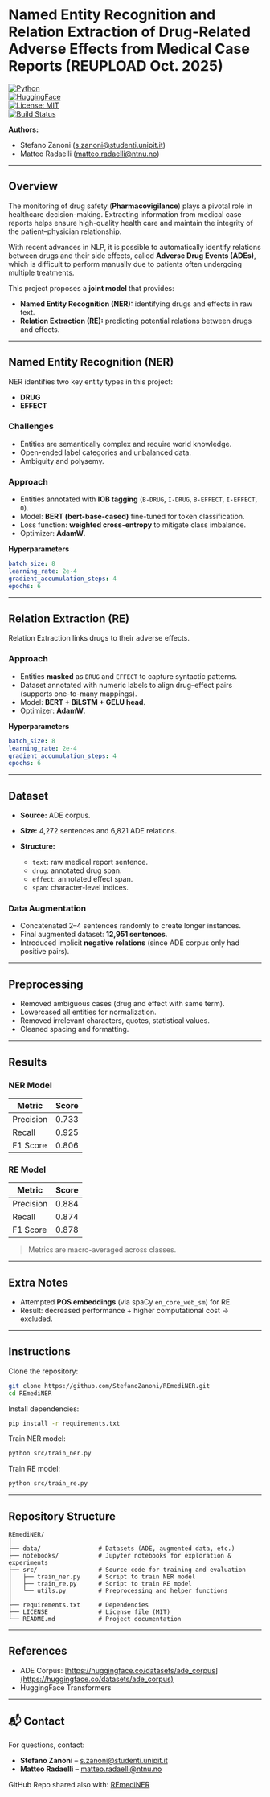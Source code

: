 # Named Entity Recognition and Relation Extraction of Drug-Related Adverse Effects from Medical Case Reports (REUPLOAD Oct. 2025)

[![Python](https://img.shields.io/badge/python-3.9%2B-blue.svg)](https://www.python.org/)  
[![HuggingFace](https://img.shields.io/badge/🤗-Transformers-orange.svg)](https://huggingface.co/transformers/)  
[![License: MIT](https://img.shields.io/badge/License-MIT-green.svg)](LICENSE)  
[![Build Status](https://img.shields.io/badge/build-passing-brightgreen.svg)](#)  

**Authors:**  
- Stefano Zanoni (s.zanoni@studenti.unipit.it)  
- Matteo Radaelli (matteo.radaelli@ntnu.no)  

---

## Overview
The monitoring of drug safety (**Pharmacovigilance**) plays a pivotal role in healthcare decision-making. Extracting information from medical case reports helps ensure high-quality health care and maintain the integrity of the patient–physician relationship.  

With recent advances in NLP, it is possible to automatically identify relations between drugs and their side effects, called **Adverse Drug Events (ADEs)**, which is difficult to perform manually due to patients often undergoing multiple treatments.  

This project proposes a **joint model** that provides:
- **Named Entity Recognition (NER):** identifying drugs and effects in raw text.  
- **Relation Extraction (RE):** predicting potential relations between drugs and effects.  

---

## Named Entity Recognition (NER)
NER identifies two key entity types in this project:
- **DRUG**
- **EFFECT**

### Challenges
- Entities are semantically complex and require world knowledge.  
- Open-ended label categories and unbalanced data.  
- Ambiguity and polysemy.  

### Approach
- Entities annotated with **IOB tagging** (`B-DRUG`, `I-DRUG`, `B-EFFECT`, `I-EFFECT`, `O`).  
- Model: **BERT (bert-base-cased)** fine-tuned for token classification.  
- Loss function: **weighted cross-entropy** to mitigate class imbalance.  
- Optimizer: **AdamW**.  

**Hyperparameters**
```yaml
batch_size: 8
learning_rate: 2e-4
gradient_accumulation_steps: 4
epochs: 6
````

---

## Relation Extraction (RE)

Relation Extraction links drugs to their adverse effects.

### Approach

* Entities **masked** as `DRUG` and `EFFECT` to capture syntactic patterns.
* Dataset annotated with numeric labels to align drug–effect pairs (supports one-to-many mappings).
* Model: **BERT + BiLSTM + GELU head**.
* Optimizer: **AdamW**.

**Hyperparameters**

```yaml
batch_size: 8
learning_rate: 2e-4
gradient_accumulation_steps: 4
epochs: 6
```

---

## Dataset

* **Source:** ADE corpus.
* **Size:** 4,272 sentences and 6,821 ADE relations.
* **Structure:**

  * `text`: raw medical report sentence.
  * `drug`: annotated drug span.
  * `effect`: annotated effect span.
  * `span`: character-level indices.

### Data Augmentation

* Concatenated 2–4 sentences randomly to create longer instances.
* Final augmented dataset: **12,951 sentences**.
* Introduced implicit **negative relations** (since ADE corpus only had positive pairs).

---

## Preprocessing

* Removed ambiguous cases (drug and effect with same term).
* Lowercased all entities for normalization.
* Removed irrelevant characters, quotes, statistical values.
* Cleaned spacing and formatting.

---

## Results

### NER Model

| Metric    | Score |
| --------- | ----- |
| Precision | 0.733 |
| Recall    | 0.925 |
| F1 Score  | 0.806 |

### RE Model

| Metric    | Score |
| --------- | ----- |
| Precision | 0.884 |
| Recall    | 0.874 |
| F1 Score  | 0.878 |

> Metrics are macro-averaged across classes.

---

## Extra Notes

* Attempted **POS embeddings** (via spaCy `en_core_web_sm`) for RE.
* Result: decreased performance + higher computational cost → excluded.

---

## Instructions

Clone the repository:

```bash
git clone https://github.com/StefanoZanoni/REmediNER.git
cd REmediNER
```

Install dependencies:

```bash
pip install -r requirements.txt
```

Train NER model:

```bash
python src/train_ner.py
```

Train RE model:

```bash
python src/train_re.py
```

---

## Repository Structure

```
REmediNER/
│
├── data/                # Datasets (ADE, augmented data, etc.)
├── notebooks/           # Jupyter notebooks for exploration & experiments
├── src/                 # Source code for training and evaluation
│   ├── train_ner.py     # Script to train NER model
│   ├── train_re.py      # Script to train RE model
│   └── utils.py         # Preprocessing and helper functions
│
├── requirements.txt     # Dependencies
├── LICENSE              # License file (MIT)
└── README.md            # Project documentation
```

---

## References

* ADE Corpus: [https://huggingface.co/datasets/ade_corpus](https://huggingface.co/datasets/ade_corpus)
* HuggingFace Transformers

---

## 📬 Contact

For questions, contact:

* **Stefano Zanoni** – [s.zanoni@studenti.unipit.it](mailto:s.zanoni@studenti.unipit.it)
* **Matteo Radaelli** – [matteo.radaelli@ntnu.no](mailto:matteo.radaelli@ntnu.no)

GitHub Repo shared also with: [REmediNER](https://github.com/StefanoZanoni/REmediNER)

```


  
